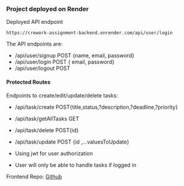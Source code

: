 ### Project deployed on Render

Deployed API endpoint

```
https://crework-assignment-backend.onrender.com/api/user/login
```

The API endpoints are:

- /api/user/signup
  POST {name, email, password}
- /api/user/login
  POST { email, password}
- /api/user/logout
  POST

#### Protected Routes

Endpoints to create/edit/update/delete tasks:

- /api/task/create
  POST{title,status,?description,?deadline,?priority}
- /api/task/getAllTasks
  GET
- /api/task/delete
  POST{id}
- /api/task/update
  POST {id ,...valuesToUpdate}

- Using jwt for user authorization
- User will only be able to handle tasks if logged in

Frontend Repo:
[Github](https://github.com/K-ash-ish/crework-assignment)
